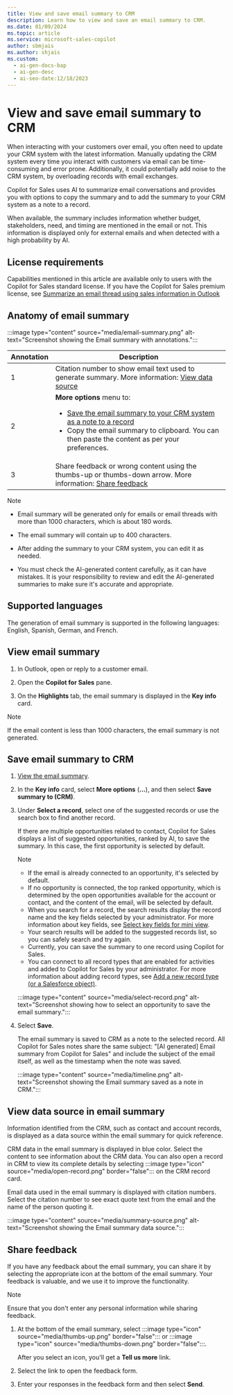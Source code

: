 ```yaml
---
title: View and save email summary to CRM
description: Learn how to view and save an email summary to CRM.
ms.date: 01/09/2024
ms.topic: article
ms.service: microsoft-sales-copilot
author: sbmjais
ms.author: shjais
ms.custom:
  - ai-gen-docs-bap
  - ai-gen-desc
  - ai-seo-date:12/18/2023
---
```


# View and save email summary to CRM

When interacting with your customers over email, you often need to update your CRM system with the latest information. Manually updating the CRM system every time you interact with customers via email can be time-consuming and error prone. Additionally, it could potentially add noise to the CRM system, by overloading records with email exchanges.

Copilot for Sales uses AI to summarize email conversations and provides you with options to copy the summary and to add the summary to your CRM system as a note to a record.

When available, the summary includes information whether budget, stakeholders, need, and timing are mentioned in the email or not. This information is displayed only for external emails and when detected with a high probability by AI.

## License requirements

Capabilities mentioned in this article are available only to users with the Copilot for Sales standard license. If you have the Copilot for Sales premium license, see [Summarize an email thread using sales information in Outlook](email-summary-premium.md)

## Anatomy of email summary

:::image type="content" source="media/email-summary.png" alt-text="Screenshot showing the Email summary with annotations.":::

| Annotation | Description |
|------------|-------------|
| 1 | Citation number to show email text used to generate summary. More information: [View data source](#view-data-source-in-email-summary) |
| 2 | **More options** menu to: <ul><li>[Save the email summary to your CRM system as a note to a record](#save-email-summary-to-crm)</li><li>Copy the email summary to clipboard. You can then paste the content as per your preferences.</li></ul> |
| 3 | Share feedback or wrong content using the thumbs-up or thumbs-down arrow. More information: [Share feedback](#share-feedback) |

> [!NOTE]
>
> - Email summary will be generated only for emails or email threads with more than 1000 characters, which is about 180 words.
>
> - The email summary will contain up to 400 characters.
>
> - After adding the summary to your CRM system, you can edit it as needed.
>
> - You must check the AI-generated content carefully, as it can have mistakes. It is your responsibility to review and edit the AI-generated summaries to make sure it's accurate and appropriate.

## Supported languages

The generation of email summary is supported in the following languages: English, Spanish, German, and French.

## View email summary

1. In Outlook, open or reply to a customer email.

1. Open the **Copilot for Sales** pane.

1. On the **Highlights** tab, the email summary is displayed in the **Key info** card.

> [!NOTE]
> If the email content is less than 1000 characters, the email summary is not generated.

## Save email summary to CRM

1. [View the email summary](#view-email-summary).

1. In the **Key info** card, select **More options** (**...**), and then select **Save summary to (CRM)**.

1. Under **Select a record**, select one of the suggested records or use the search box to find another record.

   If there are multiple opportunities related to contact, Copilot for Sales displays a list of suggested opportunities, ranked by AI, to save the summary. In this case, the first opportunity is selected by default.

   > [!NOTE]
   > - If the email is already connected to an opportunity, it's selected by default.
   > - If no opportunity is connected, the top ranked opportunity, which is determined by the open opportunities available for the account or contact, and the content of the email, will be selected by default.
   > - When you search for a record, the search results display the record name and the key fields selected by your administrator. For more information about key fields, see [Select key fields for mini view](customize-forms-and-fields.md#select-key-fields-for-the-mini-view).
   > - Your search results will be added to the suggested records list, so you can safely search and try again.
   > - Currently, you can save the summary to one record using Copilot for Sales.
   > - You can connect to all record types that are enabled for activities and added to Copilot for Sales by your administrator. For more information about adding record types, see [Add a new record type (or a Salesforce object)](customize-forms-and-fields.md#add-a-new-record-type-or-a-salesforce-object).

   :::image type="content" source="media/select-record.png" alt-text="Screenshot showing how to select an opportunity to save the email summary.":::

1. Select **Save**.

    The email summary is saved to CRM as a note to the selected record. All Copilot for Sales notes share the same subject: "[AI generated] Email summary from Copilot for Sales" and include the subject of the email itself, as well as the timestamp when the note was saved.

   :::image type="content" source="media/timeline.png" alt-text="Screenshot showing the Email summary saved as a note in CRM.":::

## View data source in email summary
Information identified from the CRM, such as contact and account records, is displayed as a data source within the email summary for quick reference.

CRM data in the email summary is displayed in blue color. Select the content to see information about the CRM data. You can also open a record in CRM to view its complete details by selecting :::image type="icon" source="media/open-record.png" border="false"::: on the CRM record card.

Email data used in the email summary is displayed with citation numbers. Select the citation number to see exact quote text from the email and the name of the person quoting it.

:::image type="content" source="media/summary-source.png" alt-text="Screenshot showing the Email summary data source.":::

## Share feedback

If you have any feedback about the email summary, you can share it by selecting the appropriate icon at the bottom of the email summary. Your feedback is valuable, and we use it to improve the functionality.

> [!NOTE]
> Ensure that you don't enter any personal information while sharing feedback.

1. At the bottom of the email summary, select :::image type="icon" source="media/thumbs-up.png" border="false"::: or :::image type="icon" source="media/thumbs-down.png" border="false":::.

   After you select an icon, you'll get a **Tell us more** link.

1. Select the link to open the feedback form.

1. Enter your responses in the feedback form and then select **Send**.
